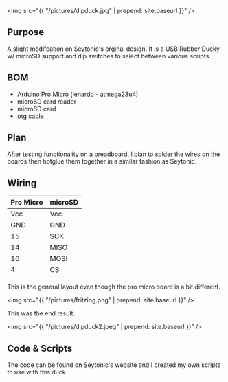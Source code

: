 <img src="{{ "/pictures/dipduck.jpg" | prepend: site.baseurl }}" />
## Purpose
  A slight modifcation on Seytonic's orginal design. It is a USB Rubber Ducky w/ microSD support and dip switches to select between various scripts.

## BOM
  - Arduino Pro Micro (lenardo - atmega23u4)
  - microSD card reader
  - microSD card
  - otg cable

## Plan
  After testing functionality on a breadboard, I plan to solder the wires on the boards then hotglue them together in a similar fashion as Seytonic.

## Wiring

Pro Micro     | microSD
------------- | -------------
Vcc | Vcc
GND  | GND
15  | SCK
14  | MISO
16  | MOSI
4    | CS


  This is the general layout even though the pro micro board is a bit different.


<img src="{{ "/pictures/fritzing.png" | prepend: site.baseurl }}" />


This was the end result.


<img src="{{ "/pictures/dipduck2.jpeg" | prepend: site.baseurl }}" />

## Code & Scripts

The code can be found on Seytonic's website and I created my own scripts to use with this duck.
